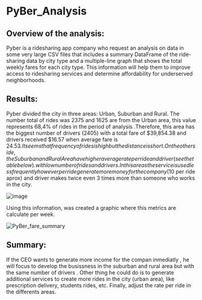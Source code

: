 # PyBer_Analysis

## Overview of the analysis:
Pyber is a ridesharing app company who request an analysis on data in some very large CSV files that includes a summary DataFrame of the ride-sharing data by city type and a multiple-line graph that shows the total weekly fares for each city type. This information will help them to improve access to ridesharing services and determine affordability for underserved neighborhoods. 

## Results:

Pyber divided the city in three areas: Urban, Suburban and Rural. The number total of rides was 2375 and 1625 are from the Urban area, this value represents 68,4% of rides in the period of analysis .Therefore, this area has the biggest number of drivers (2405) with a total fare of $39,854.38 and  drivers  received $16.57 when average fare is $24.53. It seems that frequency of rides is high but the distance is short.
On the otherside, the Suburban and Rural Area have higher average rate per ride and driver (see the table below).with low number of rides and drivers. 
In this areas the service is used less frequently however per ride generate more money for the company($10 per ride aprox) and driver makes twice even 3 times more than someone who works in the city.

![image](https://user-images.githubusercontent.com/120151872/215304194-b9626949-2b9c-4107-a13c-db04d8017109.png)

Using this information, was created a graphic where this metrics are calculate per week.

![PyBer_fare_summary](https://user-images.githubusercontent.com/120151872/215305752-fe38cb35-e10f-42b9-a21a-9e1c6641fb4b.png)

## Summary:
If the CEO wants to generate more income for the compan inmediatly , he will focus to develop the busissness in the suburban and rural area but with the same number of drivers . Other thing he could do is to generate additional services to create more rides in the city (urban area), like prescription delivery, students rides, etc. Finally, adjust the rate per ride in the differents areas. 
